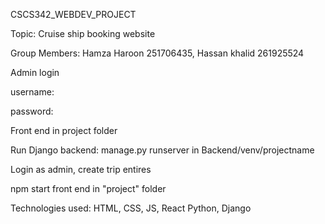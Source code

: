 
CSCS342_WEBDEV_PROJECT

Topic: Cruise ship booking website

Group Members: Hamza Haroon 251706435, Hassan khalid 261925524

Admin login

username:

password:

Front end in project folder

Run Django backend: manage.py runserver in Backend/venv/projectname

Login as admin, create trip entires

npm start front end in "project" folder

Technologies used: HTML, CSS, JS, React Python, Django
